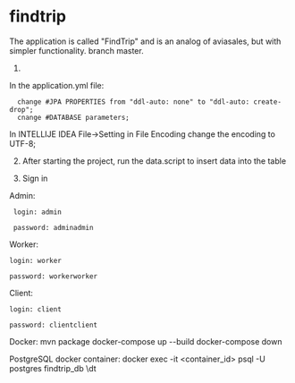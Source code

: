 # findtrip


The application is called "FindTrip" and is an analog of aviasales, but with simpler functionality.
branch master.


1. 
In the application.yml file:

      change #JPA PROPERTIES from "ddl-auto: none" to "ddl-auto: create-drop";
      cnange #DATABASE parameters;
In INTELLIJE IDEA File->Setting in File Encoding change the encoding to UTF-8;

2. After starting the project, run the data.script to insert data into the table
  
3. Sign in

Admin:

     login: admin
   
     password: adminadmin
   
Worker:

    login: worker
   
    password: workerworker
   
Client:

    login: client
   
    password: clientclient
   
Docker:
    mvn package
    docker-compose up --build
    docker-compose down
    
PostgreSQL docker container:
    docker exec -it <container_id> psql -U postgres findtrip_db
    \dt
    